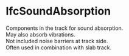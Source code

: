 IfcSoundAbsorption
==================
Components in the track for sound absorption.  
May also absorb vibrations.  
Not included noise barriers at track side.  
Often used in combination with slab track.  



